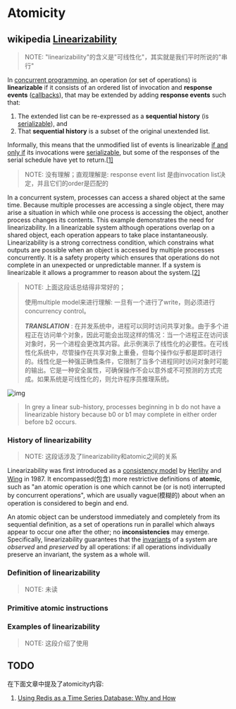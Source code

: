 # Atomicity

## wikipedia [Linearizability](https://en.wikipedia.org/wiki/Linearizability)

> NOTE: "linearizability"的含义是"可线性化"，其实就是我们平时所说的"串行"

In [concurrent programming](https://en.wikipedia.org/wiki/Concurrent_programming), an operation (or set of operations) is **linearizable** if it consists of an ordered list of invocation and **response events** ([callbacks](https://en.wikipedia.org/wiki/Callbacks)), that may be extended by adding **response events** such that:

1. The extended list can be re-expressed as a **sequential history** (is [serializable](https://en.wikipedia.org/wiki/Serializability)), and
2. That **sequential history** is a subset of the original unextended list.

Informally, this means that the unmodified list of events is linearizable [if and only if](https://en.wikipedia.org/wiki/If_and_only_if) its invocations were [serializable](https://en.wikipedia.org/wiki/Serializability), but some of the responses of the serial schedule have yet to return.[[1\]](https://en.wikipedia.org/wiki/Linearizability#cite_note-:0-1)

> NOTE: 没有理解；直观理解是: response event list 是由invocation list决定，并且它们的order是匹配的
>
> 

In a concurrent system, processes can access a shared object at the same time. Because multiple processes are accessing a single object, there may arise a situation in which while one process is accessing the object, another process changes its contents. This example demonstrates the need for linearizability. In a linearizable system although operations overlap on a shared object, each operation appears to take place instantaneously. Linearizability is a strong correctness condition, which constrains what outputs are possible when an object is accessed by multiple processes concurrently. It is a safety property which ensures that operations do not complete in an unexpected or unpredictable manner. If a system is linearizable it allows a programmer to reason about the system.[[2\]](https://en.wikipedia.org/wiki/Linearizability#cite_note-2)

> NOTE: 上面这段话总结得非常好的；
>
> 使用multiple model来进行理解: 一旦有一个进行了write，则必须进行 concurrency control。
>
> ***TRANSLATION*** : 在并发系统中，进程可以同时访问共享对象。由于多个进程正在访问单个对象，因此可能会出现这样的情况：当一个进程正在访问该对象时，另一个进程会更改其内容。此示例演示了线性化的必要性。在可线性化系统中，尽管操作在共享对象上重叠，但每个操作似乎都是即时进行的。线性化是一种强正确性条件，它限制了当多个进程同时访问对象时可能的输出。它是一种安全属性，可确保操作不会以意外或不可预测的方式完成。如果系统是可线性化的，则允许程序员推理系统。





![img](https://upload.wikimedia.org/wikipedia/commons/thumb/c/c3/Linearlizable_Process.svg/220px-Linearlizable_Process.svg.png)





> In grey a linear sub-history, processes beginning in b do not have a linearizable history because b0 or b1 may complete in either order before b2 occurs.





### History of linearizability

> NOTE: 这段话涉及了linearizability和atomic之间的关系

Linearizability was first introduced as a [consistency model](https://en.wikipedia.org/wiki/Consistency_model) by [Herlihy](https://en.wikipedia.org/wiki/Maurice_Herlihy) and [Wing](https://en.wikipedia.org/wiki/Jeannette_Wing) in 1987. It encompassed(包含) more restrictive definitions of **atomic**, such as "an atomic operation is one which cannot be (or is not) interrupted by concurrent operations", which are usually vague(模糊的) about when an operation is considered to begin and end.

An atomic object can be understood immediately and completely from its sequential definition, as a set of operations run in parallel which always appear to occur one after the other; no **inconsistencies** may emerge. Specifically, linearizability guarantees that the [invariants](https://en.wikipedia.org/wiki/Invariant_(computer_science)) of a system are *observed* and *preserved* by all operations: if all operations individually preserve an invariant, the system as a whole will.

### Definition of linearizability

> NOTE: 未读

### Primitive atomic instructions



### Examples of linearizability

> NOTE: 这段介绍了使用

## TODO

在下面文章中提及了atomicity内容:

1) [Using Redis as a Time Series Database: Why and How](https://www.infoq.com/articles/redis-time-series/)